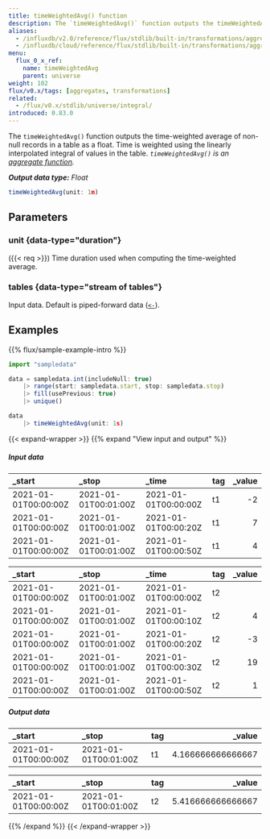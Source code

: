```yaml
---
title: timeWeightedAvg() function
description: The `timeWeightedAvg()` function outputs the timeWeightedAvg of non-null records as a float.
aliases:
  - /influxdb/v2.0/reference/flux/stdlib/built-in/transformations/aggregates/timeweightedavg/
  - /influxdb/cloud/reference/flux/stdlib/built-in/transformations/aggregates/timeweightedavg/
menu:
  flux_0_x_ref:
    name: timeWeightedAvg
    parent: universe
weight: 102
flux/v0.x/tags: [aggregates, transformations]
related:
  - /flux/v0.x/stdlib/universe/integral/
introduced: 0.83.0
---
```


The `timeWeightedAvg()` function outputs the time-weighted average of non-null records
in a table as a float.
Time is weighted using the linearly interpolated integral of values in the table.
_`timeWeightedAvg()` is an [aggregate function](/flux/v0.x/function-types/#aggregates)._

_**Output data type:** Float_

```js
timeWeightedAvg(unit: 1m)
```

## Parameters

### unit {data-type="duration"}
({{< req >}})
Time duration used when computing the time-weighted average.

### tables {data-type="stream of tables"}
Input data.
Default is piped-forward data ([`<-`](/flux/v0.x/spec/expressions/#pipe-expressions)).

## Examples
{{% flux/sample-example-intro %}}
```js
import "sampledata"

data = sampledata.int(includeNull: true)
    |> range(start: sampledata.start, stop: sampledata.stop)
    |> fill(usePrevious: true)
    |> unique()

data
    |> timeWeightedAvg(unit: 1s)
```

{{< expand-wrapper >}}
{{% expand "View input and output" %}}
##### Input data
| _start               | _stop                | _time                | tag | _value |
| :------------------- | :------------------- | :------------------- | :-- | -----: |
| 2021-01-01T00:00:00Z | 2021-01-01T00:01:00Z | 2021-01-01T00:00:00Z | t1  |     -2 |
| 2021-01-01T00:00:00Z | 2021-01-01T00:01:00Z | 2021-01-01T00:00:20Z | t1  |      7 |
| 2021-01-01T00:00:00Z | 2021-01-01T00:01:00Z | 2021-01-01T00:00:50Z | t1  |      4 |

| _start               | _stop                | _time                | tag | _value |
| :------------------- | :------------------- | :------------------- | :-- | -----: |
| 2021-01-01T00:00:00Z | 2021-01-01T00:01:00Z | 2021-01-01T00:00:00Z | t2  |        |
| 2021-01-01T00:00:00Z | 2021-01-01T00:01:00Z | 2021-01-01T00:00:10Z | t2  |      4 |
| 2021-01-01T00:00:00Z | 2021-01-01T00:01:00Z | 2021-01-01T00:00:20Z | t2  |     -3 |
| 2021-01-01T00:00:00Z | 2021-01-01T00:01:00Z | 2021-01-01T00:00:30Z | t2  |     19 |
| 2021-01-01T00:00:00Z | 2021-01-01T00:01:00Z | 2021-01-01T00:00:50Z | t2  |      1 |

##### Output data
| _start               | _stop                | tag |            _value |
| :------------------- | :------------------- | :-- | ----------------: |
| 2021-01-01T00:00:00Z | 2021-01-01T00:01:00Z | t1  | 4.166666666666667 |

| _start               | _stop                | tag |            _value |
| :------------------- | :------------------- | :-- | ----------------: |
| 2021-01-01T00:00:00Z | 2021-01-01T00:01:00Z | t2  | 5.416666666666667 |

{{% /expand %}}
{{< /expand-wrapper >}}
